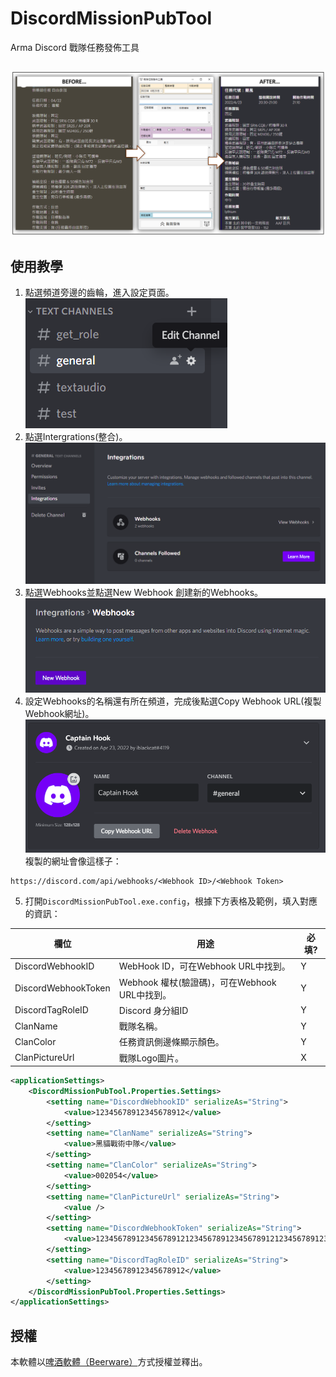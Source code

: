 ﻿# DiscordMissionPubTool
Arma Discord 戰隊任務發佈工具<br>

![](img/00.png)
---
## 使用教學
1. 點選頻道旁邊的齒輪，進入設定頁面。<br>
![](img/01.png)
2. 點選Intergrations(整合)。<br>
![](img/02.png)
3. 點選Webhooks並點選New Webhook 創建新的Webhooks。<br>
![](img/03.png)
4. 設定Webhooks的名稱還有所在頻道，完成後點選Copy Webhook URL(複製Webhook網址)。<br>
![](img/04.png)
複製的網址會像這樣子：
```
https://discord.com/api/webhooks/<Webhook ID>/<Webhook Token>
```
5. 打開`DiscordMissionPubTool.exe.config`，根據下方表格及範例，填入對應的資訊：

| 欄位 | 用途 | 必填? |
|-----|------|------|
|DiscordWebhookID|WebHook ID，可在Webhook URL中找到。|Y|
|DiscordWebhookToken|Webhook 權杖(驗證碼)，可在Webhook URL中找到。|Y|
|DiscordTagRoleID|Discord 身分組ID|Y|
|ClanName|戰隊名稱。|Y|
|ClanColor|任務資訊側邊條顯示顏色。|Y|
|ClanPictureUrl|戰隊Logo圖片。|X|
```xml
<applicationSettings>
    <DiscordMissionPubTool.Properties.Settings>
        <setting name="DiscordWebhookID" serializeAs="String">
            <value>12345678912345678912</value>
        </setting>
        <setting name="ClanName" serializeAs="String">
            <value>黑貓戰術中隊</value>
        </setting>
        <setting name="ClanColor" serializeAs="String">
            <value>002054</value>
        </setting>
        <setting name="ClanPictureUrl" serializeAs="String">
            <value />
        </setting>
        <setting name="DiscordWebhookToken" serializeAs="String">
            <value>123456789123456789121234567891234567891212345678912345678912123456789</value>
        </setting>
        <setting name="DiscordTagRoleID" serializeAs="String">
            <value>12345678912345678912</value>
        </setting>
    </DiscordMissionPubTool.Properties.Settings>
</applicationSettings>
```
## 授權
本軟體以[啤酒軟體（Beerware）](https://en.wikipedia.org/wiki/Beerware)方式授權並釋出。
